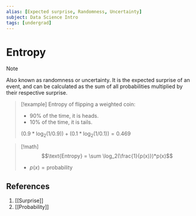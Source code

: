 ```yaml
---
alias: [Expected surprise, Randomness, Uncertainty]
subject: Data Science Intro
tags: [undergrad]
---
```

# Entropy

> [!note]
> Also known as randomness or uncertainty. It is the expected surprise of an event, and can be calculated as the sum of all probabilities multiplied by their respective surprise.

> [!example] 
> Entropy of flipping a weighted coin:
> - 90% of the time, it is heads.
> - 10% of the time, it is tails.
> 
> $(0.9 * \log_2(1/0.9)) + (0.1 * \log_2(1/0.1)) = 0.469$

> [!math]
> $$\text{Entropy} = \sum \log_2(\frac{1}{p(x)})*p(x)$$
> - $p(x) = \text{probability}$

## References
1. [[Surprise]]
2. [[Probability]]